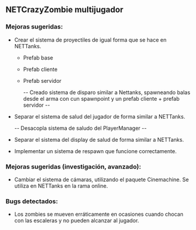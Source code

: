 ## NETCrazyZombie multijugador

### Mejoras sugeridas:

- Crear el sistema de proyectiles de igual forma que se hace en NETTanks.

  - Prefab base
  - Prefab cliente
  - Prefab servidor

    -- Creado sistema de disparo similar a Nettanks, spawneando balas desde el arma con cun spawnpoint y un prefab cliente + prefab servidor --

- Separar el sistema de salud del jugador de forma similar a NETTanks.

  -- Desacopla sistema de saludo del PlayerManager --

- Separar el sistema del display de salud de forma similar a NETTanks.

- Implementar un sistema de respawn que funcione correctamente.

### Mejoras sugeridas (investigación, avanzado):

- Cambiar el sistema de cámaras, utilizando el paquete Cinemachine. Se utiliza en NETTanks en la rama online.

### Bugs detectados:

- Los zombies se mueven erráticamente en ocasiones cuando chocan con las escaleras y no pueden alcanzar al jugador.
